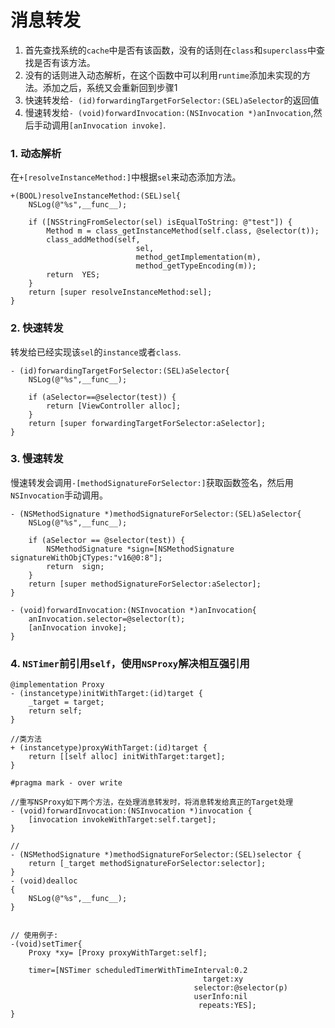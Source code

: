 # 消息转发

1. 首先查找系统的`cache`中是否有该函数，没有的话则在`class`和`superclass`中查找是否有该方法。
2. 没有的话则进入动态解析，在这个函数中可以利用`runtime`添加未实现的方法。添加之后，系统又会重新回到步骤1
3. 快速转发给`- (id)forwardingTargetForSelector:(SEL)aSelector`的返回值
4. 慢速转发给`- (void)forwardInvocation:(NSInvocation *)anInvocation`,然后手动调用`[anInvocation invoke]`.


### 1. 动态解析
在`+[resolveInstanceMethod:]`中根据`sel`来动态添加方法。
```objc
+(BOOL)resolveInstanceMethod:(SEL)sel{
	NSLog(@"%s",__func__);

	if ([NSStringFromSelector(sel) isEqualToString: @"test"]) {
		Method m = class_getInstanceMethod(self.class, @selector(t));
		class_addMethod(self,
							sel,
							method_getImplementation(m),
							method_getTypeEncoding(m));
		return  YES;
	}
	return [super resolveInstanceMethod:sel];
}
```

### 2. 快速转发
转发给已经实现该`sel`的`instance`或者`class`.

```objc
- (id)forwardingTargetForSelector:(SEL)aSelector{
	NSLog(@"%s",__func__);

	if (aSelector==@selector(test)) {
		return [ViewController alloc];
	}
	return [super forwardingTargetForSelector:aSelector];
}
```

### 3. 慢速转发
慢速转发会调用`-[methodSignatureForSelector:]`获取函数签名，然后用`NSInvocation`手动调用。
```objc
- (NSMethodSignature *)methodSignatureForSelector:(SEL)aSelector{
	NSLog(@"%s",__func__);

	if (aSelector == @selector(test)) {
		NSMethodSignature *sign=[NSMethodSignature signatureWithObjCTypes:"v16@0:8"];
		return  sign;
	}
	return [super methodSignatureForSelector:aSelector];
}

- (void)forwardInvocation:(NSInvocation *)anInvocation{
	anInvocation.selector=@selector(t);
	[anInvocation invoke];
}
```


### 4. `NSTimer`前引用`self`，使用`NSProxy`解决相互强引用

```objc
@implementation Proxy
- (instancetype)initWithTarget:(id)target {
	_target = target;
	return self;
}

//类方法
+ (instancetype)proxyWithTarget:(id)target {
	return [[self alloc] initWithTarget:target];
}

#pragma mark - over write

//重写NSProxy如下两个方法，在处理消息转发时，将消息转发给真正的Target处理
- (void)forwardInvocation:(NSInvocation *)invocation {
	[invocation invokeWithTarget:self.target];
}

//
- (NSMethodSignature *)methodSignatureForSelector:(SEL)selector {
	return [_target methodSignatureForSelector:selector];
}
- (void)dealloc
{
	NSLog(@"%s",__func__);
}


// 使用例子:
-(void)setTimer{
	Proxy *xy= [Proxy proxyWithTarget:self];

	timer=[NSTimer scheduledTimerWithTimeInterval:0.2
										   target:xy
										 selector:@selector(p)
										 userInfo:nil
										  repeats:YES];
}
```
